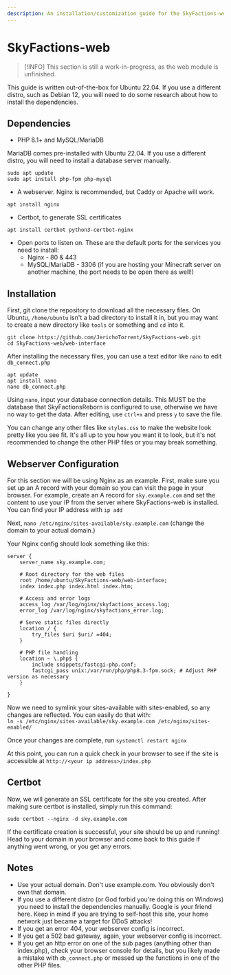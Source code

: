 ```yaml
---
description: An installation/customization guide for the SkyFactions-web interface.
---
```


# SkyFactions-web

>[!INFO]
>This section is still a work-in-progress, as the web module is unfinished.

This guide is written out-of-the-box for Ubuntu 22.04. If you use a different distro, such as Debian 12, you will need to do some research about how to install the dependencies.

## Dependencies

* PHP 8.1+ and MySQL/MariaDB

MariaDB comes pre-installed with Ubuntu 22.04. If you use a different distro, you will need to install a database server manually.

```
sudo apt update 
sudo apt install php-fpm php-mysql
```

* A webserver. Nginx is recommended, but Caddy or Apache will work.

```
apt install nginx
```

* Certbot, to generate SSL certificates

```
apt install certbot python3-certbot-nginx
```

* Open ports to listen on. These are the default ports for the services you need to install:
  * Nginx - 80 & 443
  * MySQL/MariaDB - 3306 (if you are hosting your Minecraft server on another machine, the port needs to be open there as well!)

## Installation

First, git clone the repository to download all the necessary files. On Ubuntu, `/home/ubuntu` isn't a bad directory to install it in, but you may want to create a new directory like `tools` or something and `cd` into it.

```
git clone https://github.com/JerichoTorrent/SkyFactions-web.git
cd SkyFactions-web/web-interface
```

After installing the necessary files, you can use a text editor like `nano` to edit `db_connect.php`

```
apt update
apt install nano
nano db_connect.php
```

Using `nano`, input your database connection details. This MUST be the database that SkyFactionsReborn is configured to use, otherwise we have no way to get the data. After editing, use `ctrl+x` and press `y` to save the file.

You can change any other files like `styles.css` to make the website look pretty like you see fit. It's all up to you how you want it to look, but it's not recommended to change the other PHP files or you may break something.

## Webserver Configuration

For this section we will be using Nginx as an example. First, make sure you set up an A record with your domain so you can visit the page in your browser. For example, create an A record for `sky.example.com` and set the content to use your IP from the server where SkyFactions-web is installed. You can find your IP address with `ip add`

Next, `nano /etc/nginx/sites-available/sky.example.com` (change the domain to your actual domain.)

Your Nginx config should look something like this:

```
server {
    server_name sky.example.com;

    # Root directory for the web files
    root /home/ubuntu/SkyFactions-web/web-interface;
    index index.php index.html index.htm;

    # Access and error logs
    access_log /var/log/nginx/skyfactions_access.log;
    error_log /var/log/nginx/skyfactions_error.log;

    # Serve static files directly
    location / {
        try_files $uri $uri/ =404;
    }

    # PHP file handling
    location ~ \.php$ {
        include snippets/fastcgi-php.conf;
        fastcgi_pass unix:/var/run/php/php8.3-fpm.sock; # Adjust PHP version as necessary
    }

}
```

Now we need to symlink your sites-available with sites-enabled, so any changes are reflected. You can easily do that with:\
&#x20;`ln -s /etc/nginx/sites-available/sky.example.com /etc/nginx/sites-enabled/`

Once your changes are complete, run `systemctl restart nginx`

At this point, you can run a quick check in your browser to see if the site is accessible at `http://<your ip address>/index.php`

## Certbot

Now, we will generate an SSL certificate for the site you created. After making sure certbot is installed, simply run this command:

```
sudo certbot --nginx -d sky.example.com
```

If the certificate creation is successful, your site should be up and running! Head to your domain in your browser and come back to this guide if anything went wrong, or you get any errors.

## Notes

* Use your actual domain. Don't use example.com. You obviously don't own that domain.
* If you use a different distro (or God forbid you're doing this on Windows) you need to install the dependencies manually. Google is your friend here. Keep in mind if you are trying to self-host this site, your home network just became a target for DDoS attacks!
* If you get an error 404, your webserver config is incorrect.
* If you get a 502 bad gateway, again, your webserver config is incorrect.
* If you get an http error on one of the sub pages (anything other than index.php), check your browser console for details, but you likely made a mistake with `db_connect.php` or messed up the functions in one of the other PHP files.
